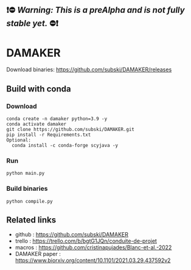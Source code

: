 ## ❗⛔ ***Warning: This is a preAlpha and is not fully stable yet.*** ⛔❗

# DAMAKER

Download binaries: https://github.com/subski/DAMAKER/releases

## Build with conda

### Download
```
conda create -n damaker python=3.9 -y
conda activate damaker
git clone https://github.com/subski/DAMAKER.git
pip install -r Requirements.txt
Optional:
  conda install -c conda-forge scyjava -y
```

### Run
```
python main.py
```

### Build binaries
```
python compile.py
```

## Related links

- github : https://github.com/subski/DAMAKER
- trello : https://trello.com/b/bgtG1JQn/conduite-de-projet
- macros : https://github.com/cristinapujades/Blanc-et-al.-2022
- DAMAKER paper : https://www.biorxiv.org/content/10.1101/2021.03.29.437592v2
